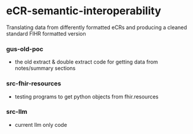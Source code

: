 # eCR-semantic-interoperability

Translating data from differently formatted eCRs and producing a cleaned standard FIHR formatted version

### gus-old-poc

- the old extract & double extract code for getting data from notes/summary sections

### src-fhir-resources

- testing programs to get python objects from fhir.resources

### src-llm

- current llm only code
